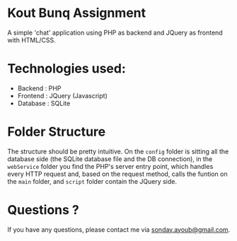 # Kout Bunq Assignment

A simple 'chat' application using PHP as backend and JQuery as frontend with HTML/CSS.

# Technologies used:

- Backend : PHP
- Frontend : JQuery (Javascript)
- Database : SQLite

# Folder Structure

The structure should be pretty intuitive. On the `config` folder is sitting all the database side (the SQLite database file and the DB connection), in the `webService` folder you find the PHP's server entry point, which handles every HTTP request and, based on the request method, calls the funtion on the `main` folder, and `script` folder contain the JQuery side.

# Questions ?
If you have any questions, please contact me via sonday.ayoub@gmail.com.
